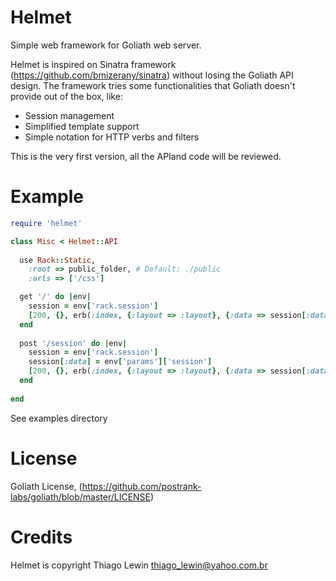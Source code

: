 Helmet
======

Simple web framework for Goliath web server.

Helmet is inspired on Sinatra framework  (https://github.com/bmizerany/sinatra) without losing the Goliath API design.
The framework tries some functionalities that Goliath doesn't provide out of the box, like:

  - Session management
  - Simplified template support
  - Simple notation for HTTP verbs and filters

This is the very first version, all the APIand code will be reviewed.

Example
=======

```ruby
require 'helmet'

class Misc < Helmet::API
  
  use Rack::Static,
    :root => public_folder, # Default: ./public
    :urls => ['/css']

  get '/' do |env|
    session = env['rack.session']
    [200, {}, erb(:index, {:layout => :layout}, {:data => session[:data]})]
  end
  
  post '/session' do |env|
    session = env['rack.session']
    session[:data] = env['params']['session']
    [200, {}, erb(:index, {:layout => :layout}, {:data => session[:data]})]
  end
  
end
```
See examples directory

License
=======
Goliath License, (https://github.com/postrank-labs/goliath/blob/master/LICENSE)
 
Credits
=======

Helmet is copyright Thiago Lewin <thiago_lewin@yahoo.com.br>